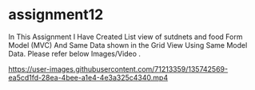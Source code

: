 # assignment12
 In This Assignment I Have Created List view of sutdnets and food Form Model (MVC) And Same Data shown in the Grid View Using Same Model Data.
 Please refer below Images/Video .
 

https://user-images.githubusercontent.com/71213359/135742569-ea5cd1fd-28ea-4bee-a1e4-4e3a325c4340.mp4

